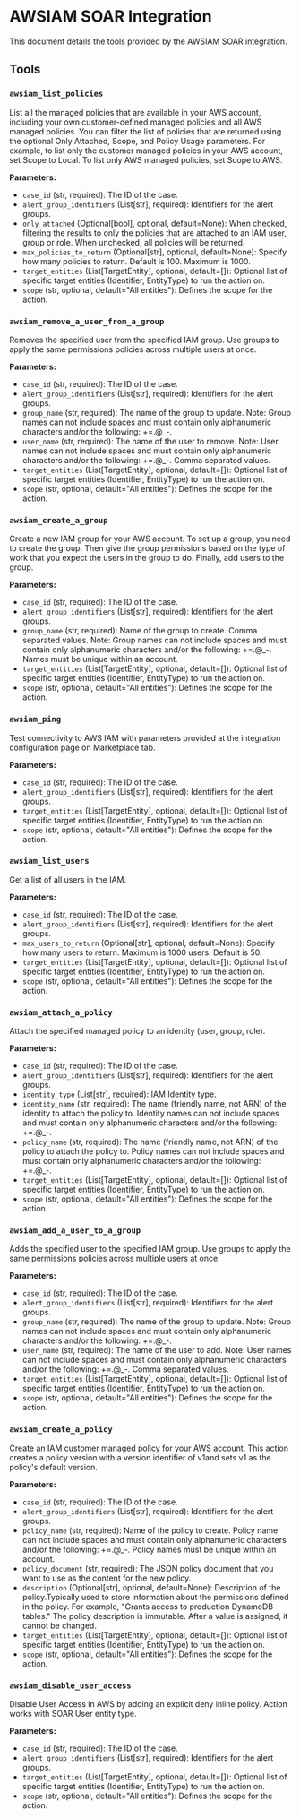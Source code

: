 # AWSIAM SOAR Integration

This document details the tools provided by the AWSIAM SOAR integration.

## Tools

### `awsiam_list_policies`

List all the managed policies that are available in your AWS account, including your own customer-defined managed policies and all AWS managed policies. You can filter the list of policies that are returned using the optional Only Attached, Scope, and Policy Usage parameters. For example, to list only the customer managed policies in your AWS account, set Scope to Local. To list only AWS managed policies, set Scope to AWS.

**Parameters:**

*   `case_id` (str, required): The ID of the case.
*   `alert_group_identifiers` (List[str], required): Identifiers for the alert groups.
*   `only_attached` (Optional[bool], optional, default=None): When checked, filtering the results to only the policies that are attached to an IAM user, group or role. When unchecked, all policies will be returned.
*   `max_policies_to_return` (Optional[str], optional, default=None): Specify how many policies to return. Default is 100. Maximum is 1000.
*   `target_entities` (List[TargetEntity], optional, default=[]): Optional list of specific target entities (Identifier, EntityType) to run the action on.
*   `scope` (str, optional, default="All entities"): Defines the scope for the action.

### `awsiam_remove_a_user_from_a_group`

Removes the specified user from the specified IAM group. Use groups to apply the same permissions policies across multiple users at once.

**Parameters:**

*   `case_id` (str, required): The ID of the case.
*   `alert_group_identifiers` (List[str], required): Identifiers for the alert groups.
*   `group_name` (str, required): The name of the group to update. Note: Group names can not include spaces and must contain only alphanumeric characters and/or the following: +=.@_-.
*   `user_name` (str, required): The name of the user to remove. Note: User names can not include spaces and must contain only alphanumeric characters and/or the following: +=.@_-. Comma separated values.
*   `target_entities` (List[TargetEntity], optional, default=[]): Optional list of specific target entities (Identifier, EntityType) to run the action on.
*   `scope` (str, optional, default="All entities"): Defines the scope for the action.

### `awsiam_create_a_group`

Create a new IAM group for your AWS account. To set up a group, you need to create the group. Then give the group permissions based on the type of work that you expect the users in the group to do. Finally, add users to the group.

**Parameters:**

*   `case_id` (str, required): The ID of the case.
*   `alert_group_identifiers` (List[str], required): Identifiers for the alert groups.
*   `group_name` (str, required): Name of the group to create. Comma separated values. Note: Group names can not include spaces and must contain only alphanumeric characters and/or the following: +=.@_-. Names must be unique within an account.
*   `target_entities` (List[TargetEntity], optional, default=[]): Optional list of specific target entities (Identifier, EntityType) to run the action on.
*   `scope` (str, optional, default="All entities"): Defines the scope for the action.

### `awsiam_ping`

Test connectivity to AWS IAM with parameters provided at the integration configuration page on Marketplace tab.

**Parameters:**

*   `case_id` (str, required): The ID of the case.
*   `alert_group_identifiers` (List[str], required): Identifiers for the alert groups.
*   `target_entities` (List[TargetEntity], optional, default=[]): Optional list of specific target entities (Identifier, EntityType) to run the action on.
*   `scope` (str, optional, default="All entities"): Defines the scope for the action.

### `awsiam_list_users`

Get a list of all users in the IAM.

**Parameters:**

*   `case_id` (str, required): The ID of the case.
*   `alert_group_identifiers` (List[str], required): Identifiers for the alert groups.
*   `max_users_to_return` (Optional[str], optional, default=None): Specify how many users to return. Maximum is 1000 users. Default is 50.
*   `target_entities` (List[TargetEntity], optional, default=[]): Optional list of specific target entities (Identifier, EntityType) to run the action on.
*   `scope` (str, optional, default="All entities"): Defines the scope for the action.

### `awsiam_attach_a_policy`

Attach the specified managed policy to an identity (user, group, role).

**Parameters:**

*   `case_id` (str, required): The ID of the case.
*   `alert_group_identifiers` (List[str], required): Identifiers for the alert groups.
*   `identity_type` (List[str], required): IAM Identity type.
*   `identity_name` (str, required): The name (friendly name, not ARN) of the identity to attach the policy to. Identity names can not include spaces and must contain only alphanumeric characters and/or the following: +=.@_-.
*   `policy_name` (str, required): The name (friendly name, not ARN) of the policy to attach the policy to. Policy names can not include spaces and must contain only alphanumeric characters and/or the following: +=.@_-.
*   `target_entities` (List[TargetEntity], optional, default=[]): Optional list of specific target entities (Identifier, EntityType) to run the action on.
*   `scope` (str, optional, default="All entities"): Defines the scope for the action.

### `awsiam_add_a_user_to_a_group`

Adds the specified user to the specified IAM group. Use groups to apply the same permissions policies across multiple users at once.

**Parameters:**

*   `case_id` (str, required): The ID of the case.
*   `alert_group_identifiers` (List[str], required): Identifiers for the alert groups.
*   `group_name` (str, required): The name of the group to update. Note: Group names can not include spaces and must contain only alphanumeric characters and/or the following: +=.@_-.
*   `user_name` (str, required): The name of the user to add. Note: User names can not include spaces and must contain only alphanumeric characters and/or the following: +=.@_-. Comma separated values.
*   `target_entities` (List[TargetEntity], optional, default=[]): Optional list of specific target entities (Identifier, EntityType) to run the action on.
*   `scope` (str, optional, default="All entities"): Defines the scope for the action.

### `awsiam_create_a_policy`

Create an IAM customer managed policy for your AWS account. This action creates a policy version with a version identifier of v1and sets v1 as the policy's default version.

**Parameters:**

*   `case_id` (str, required): The ID of the case.
*   `alert_group_identifiers` (List[str], required): Identifiers for the alert groups.
*   `policy_name` (str, required): Name of the policy to create. Policy name can not include spaces and must contain only alphanumeric characters and/or the following: +=.@_-. Policy names must be unique within an account.
*   `policy_document` (str, required): The JSON policy document that you want to use as the content for the new policy.
*   `description` (Optional[str], optional, default=None): Description of the policy.Typically used to store information about the permissions defined in the policy. For example, "Grants access to production DynamoDB tables." The policy description is immutable. After a value is assigned, it cannot be changed.
*   `target_entities` (List[TargetEntity], optional, default=[]): Optional list of specific target entities (Identifier, EntityType) to run the action on.
*   `scope` (str, optional, default="All entities"): Defines the scope for the action.

### `awsiam_disable_user_access`

Disable User Access in AWS by adding an explicit deny inline policy. Action works with SOAR User entity type.

**Parameters:**

*   `case_id` (str, required): The ID of the case.
*   `alert_group_identifiers` (List[str], required): Identifiers for the alert groups.
*   `target_entities` (List[TargetEntity], optional, default=[]): Optional list of specific target entities (Identifier, EntityType) to run the action on.
*   `scope` (str, optional, default="All entities"): Defines the scope for the action.
